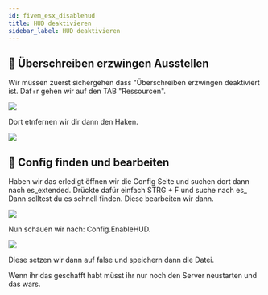 ```yaml
---
id: fivem_esx_disablehud
title: HUD deaktivieren
sidebar_label: HUD deaktivieren
---
```


## 📔 Überschreiben erzwingen Ausstellen

Wir müssen zuerst sichergehen dass "Überschreiben erzwingen deaktiviert ist.
Daf+r gehen wir auf den TAB "Ressourcen".

![](https://screensaver01.zap-hosting.com/index.php/s/6ZXxWHN4wCE6WcE/preview)

Dort etnfernen wir dir dann den Haken.

![](https://screensaver01.zap-hosting.com/index.php/s/gQ885gn4qkCyxbi/preview)

## 📑 Config finden und bearbeiten

Haben wir das erledigt öffnen wir die Config Seite und suchen dort dann nach es_extended.
Drückte dafür einfach STRG + F und suche nach es_
Dann solltest du es schnell finden.
Diese bearbeiten wir dann.

![](https://screensaver01.zap-hosting.com/index.php/s/gNyanXGeexobkeC/preview)

Nun schauen wir nach: Config.EnableHUD.

![](https://screensaver01.zap-hosting.com/index.php/s/25HfeCciXc3wRZr/preview)

Diese setzen wir dann auf false und speichern dann die Datei.

Wenn ihr das geschafft habt müsst ihr nur noch den Server neustarten und das wars.
